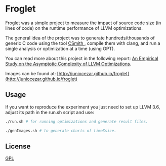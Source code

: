 # Froglet

Froglet was a simple project to measure the impact of source code size (in lines of code) on the runtime performance of LLVM optimizations. 

The general idea of the project was to generate hundreds/thousands of generic C code using the tool [CSmith ](https://embed.cs.utah.edu/csmith/), compile them with clang, and run a single analysis or optimization at a time (using OPT).

You can read more about this project in the following report:
[An Empirical Study on the Asymptotic Complexity of
LLVM Optimizations](https://homepages.dcc.ufmg.br/~juniocezar/projects/empirical.pdf).

Images can be found at: [http://juniocezar.github.io/froglet](http://juniocezar.github.io/froglet)



## Usage
If you want to reproduce the experiment you just need to set up LLVM 3.6, adjust its path in the run.sh script and use:

```bash
./run.sh # for running optimizations and generate result files.

./genImages.sh # to generate charts of timeXsize.
```


## License
[GPL](https://en.wikipedia.org/wiki/GNU_General_Public_License)
